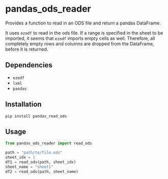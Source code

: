 pandas_ods_reader
===

Provides a function to read in an ODS file and return a pandas DataFrame.

It uses `ezodf` to read in the ods file. If a range is specified in the sheet
to be imported, it seems that `ezodf` imports empty cells as well. Therefore,
all completely empty rows and columns are dropped from the DataFrame, before
it is returned.

Dependencies
---

- `ezodf`
- `lxml`
- `pandas`

Installation
---

`pip install pandas_read_ods`

Usage
---

```Python
from pandas_ods_reader import read_ods

path = "path/to/file.ods"
sheet_idx = 1
df1 = read_ods(path, sheet_idx)
sheet_name = "sheet1"
df2 = read_ods(path, sheet_name)
```
